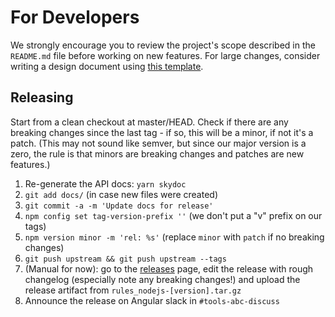 # For Developers

We strongly encourage you to review the project's scope described in the `README.md` file before working on new features. For large changes, consider writing a design document using [this template](https://goo.gl/YCQttR).

## Releasing

Start from a clean checkout at master/HEAD.
Check if there are any breaking changes since the last tag - if so, this will be a minor, if not it's a patch.
(This may not sound like semver, but since our major version is a zero, the rule is that minors are breaking changes and patches are new features.)

1. Re-generate the API docs: `yarn skydoc`
1. `git add docs/` (in case new files were created)
1. `git commit -a -m 'Update docs for release'`
1. `npm config set tag-version-prefix ''` (we don't put a "v" prefix on our tags)
1. `npm version minor -m 'rel: %s'` (replace `minor` with `patch` if no breaking changes)
1. `git push upstream && git push upstream --tags`
1. (Manual for now): go to the [releases] page, edit the release with rough changelog (especially note any breaking changes!) and upload the release artifact from `rules_nodejs-[version].tar.gz` 
1. Announce the release on Angular slack in `#tools-abc-discuss`

[releases]: https://github.com/bazelbuild/rules_nodejs/releases
